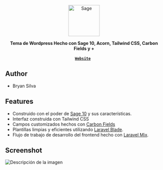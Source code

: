 <p align="center">
  <a href="https://roots.io/sage/">
    <img alt="Sage" src="https://printscan.sagedevelopment.tech/wp-content/themes/printscan/public/images/footer-logo.svg" height="100">
  </a>
</p>

<p align="center">
  <strong>Tema de Wordpress Hecho con Sage 10, Acorn, Tailwind CSS, Carbon Fields y +</strong>
</p>

<p align="center">
  <a href="https://printscan.sagedevelopment.tech/" target="_blank"><strong><code>Website</code></strong></a> &nbsp;
</p>

## Author
- Bryan Silva

## Features

- Construido con el poder de [Sage 10](https://roots.io/sage/) y sus características.
- Interfaz construida con Tailwind CSS
- Campos customizados hechos con [Carbon Fields](https://carbonfields.net/)
- Plantillas limpias y eficientes utilizando [Laravel Blade](https://laravel.com/docs/master/blade).
- Flujo de trabajo de desarrollo del frontend hecho con [Laravel Mix](https://laravel-mix.com/).

## Screenshot

![Descripción de la imagen](https://raw.githubusercontent.com/bryan2811/printscan/master/home.png?token=GHSAT0AAAAAABWSRRCVXTGBED2JGYFNH6YGY3RWJMQ)